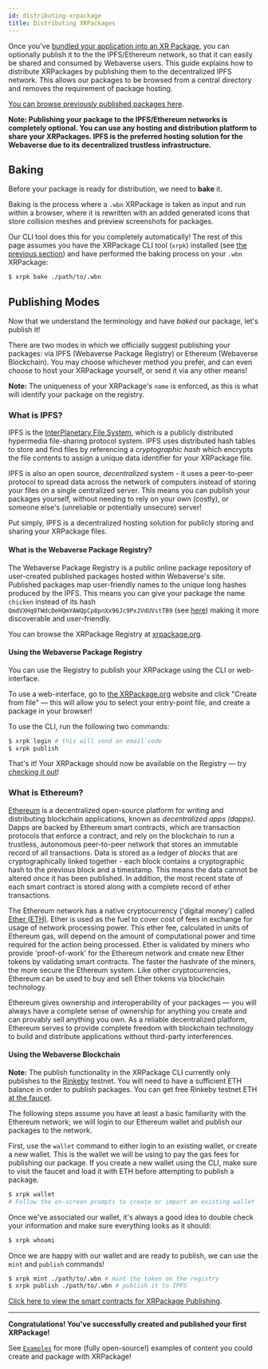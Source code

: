 ```yaml
---
id: distributing-xrpackage
title: Distributing XRPackages
---
```


Once you've [bundled your application into an XR Package](./2-creating-an-xrpk.md), you can optionally publish it to the the IPFS/Ethereum network, so that it can easily be shared and consumed by Webaverse users. This guide explains how to distribute XRPackages by publishing them to the decentralized IPFS network. This allows our packages to be browsed from a central directory and removes the requirement of package hosting.

<a href="https://xrpackage.org/browse.html" target="_blank" rel="noopener noreferrer">You can browse previously published packages here</a>.

**Note: Publishing your package to the IPFS/Ethereum networks is completely optional. You can use any hosting and distribution platform to share your XRPackages. IPFS is the preferred hosting solution for the Webaverse due to its decentralized trustless infrastructure.**

## Baking

Before your package is ready for distribution, we need to **bake** it.

Baking is the process where a `.wbn` XRPackage is taken as input and run within a browser, where it is rewritten with an added generated icons that store collision meshes and preview screenshots for packages.

Our CLI tool does this for you completely automatically! The rest of this page assumes you have the XRPackage CLI tool (`xrpk`) installed (see [the previous section](./2-creating-an-xrpk.md#install-xrpackage)) and have performed the baking process on your `.wbn` XRPackage:

```bash
$ xrpk bake ./path/to/.wbn
```

## Publishing Modes

Now that we understand the terminology and have _baked_ our package, let's publish it!

There are two modes in which we officially suggest publishing your packages: via IPFS (Webaverse Package Registry) or Ethereum (Webaverse Blockchain). You may choose whichever method you prefer, and can even choose to host your XRPackage yourself, or send it via any other means!

**Note:** The uniqueness of your XRPackage's `name` is enforced, as this is what will identify your package on the registry.

### What is IPFS?

IPFS is the <a href="https://ipfs.io/" target="_blank" rel="noopener noreferrer">InterPlanetary File System</a>, which is a publicly distributed hypermedia file-sharing protocol system. IPFS uses distributed hash tables to store and find files by referencing a _cryptographic hash_ which encrypts the file contents to assign a unique data identifier for your XRPackage file.

IPFS is also an open source, _decentralized_ system - it uses a peer-to-peer protocol to spread data across the network of computers instead of storing your files on a single centralized server. This means you can publish your packages yourself, without needing to rely on your own (costly), or someone else's (unreliable or potentially unsecure) server!

Put simply, IPFS is a decentralized hosting solution for publicly storing and sharing your XRPackage files.

#### What is the Webaverse Package Registry?

The Webaverse Package Registry is a public online package repository of user-created published packages hosted within Webaverse's site. Published packages map user-friendly names to the unique long hashes produced by the IPFS. This means you can give your package the name `chicken` instead of its hash `QmdVXHq9TWdcDeHQmYAWQpCp8pnXx96Jc9PxJVdUVstTB9` (see <a href="https://xrpackage.org/inspect.html?p=chicken" target="_blank" rel="noopener noreferrer">here</a>) making it more discoverable and user-friendly.

You can browse the XRPackage Registry at <a href="https://xrpackage.org/browse.html" target="_blank" rel="noopener noreferrer">xrpackage.org</a>.

#### Using the Webaverse Package Registry

You can use the Registry to publish your XRPackage using the CLI or web-interface.

To use a web-interface, go to <a href="https://xrpackage.org/inspect.html" target="_blank" rel="noopener noreferrer">the XRPackage.org</a> website and click "Create from file" &mdash; this will allow you to select your entry-point file, and create a package in your browser!

To use the CLI, run the following two commands:

```bash
$ xrpk login # this will send an email code
$ xrpk publish
```

That's it! Your XRPackage should now be available on the Registry &mdash; try <a href="https://xrpackage.org/browse.html" target="_blank" rel="noopener noreferrer">checking it out</a>!

### What is Ethereum?

<a href="https://ethereum.org/" target="_blank" rel="noopener noreferrer">Ethereum</a> is a decentralized open-source platform for writing and distributing blockchain applications, known as _decentralized apps (dapps)_. Dapps are backed by Ethereum smart contracts, which are transaction protocols that enforce a contract, and rely on the blockchain to run a trustless, autonomous peer-to-peer network that stores an immutable record of all transactions. Data is stored as a ledger of _blocks_ that are cryptographically linked together - each block contains a cryptographic hash to the previous block and a timestamp. This means the data cannot be altered once it has been published. In addition, the most recent state of each smart contract is stored along with a complete record of ether transactions.

The Ethereum network has a native cryptocurrency ('digital money') called <a href="https://ethereum.org/eth/" target="_blank" rel="noopener noreferrer">Ether (ETH)</a>. Ether is used as the fuel to cover cost of fees in exchange for usage of network processing power. This ether fee, calculated in units of Ethereum gas, will depend on the amount of computational power and time required for the action being processed. Ether is validated by miners who provide 'proof-of-work' for the Ethereum network and create new Ether tokens by validating smart contracts. The faster the hashrate of the miners, the more secure the Ethereum system. Like other cryptocurrencies, Ethereum can be used to buy and sell Ether tokens via blockchain technology.

Ethereum gives ownership and interoperability of your packages &mdash; you will always have a complete sense of ownership for anything you create and can provably sell anything you own. As a reliable decentralized platform, Ethereum serves to provide complete freedom with blockchain technology to build and distribute applications without third-party interferences.

#### Using the Webaverse Blockchain

**Note:** The publish functionality in the XRPackage CLI currently only publishes to the [Rinkeby](https://www.rinkeby.io/) testnet. You will need to have a sufficient ETH balance in order to publish packages. You can get free Rinkeby testnet ETH <a href="https://faucet.rinkeby.io/" target="_blank" rel="noopener noreferrer">at the faucet</a>.

The following steps assume you have at least a basic familiarity with the Ethereum network; we will login to our Ethereum wallet and publish our packages to the network.

First, use the `wallet` command to either login to an existing wallet, or create a new wallet. This is the wallet we will be using to pay the gas fees for publishing our package. If you create a new wallet using the CLI, make sure to visit the faucet and load it with ETH before attempting to publish a package.

```bash
$ xrpk wallet
# Follow the on-screen prompts to create or import an existing wallet
```

Once we've associated our wallet, it's always a good idea to double check your information and make sure everything looks as it should:

```bash
$ xrpk whoami
```

Once we are happy with our wallet and are ready to publish, we can use the `mint` and `publish` commands!

```bash
$ xrpk mint ./path/to/.wbn # mint the token on the registry
$ xrpk publish ./path/to/.wbn # publish it to IPFS
```

<a href="https://github.com/webaverse/contracts" target="_blank" rel="noopener noreferrer">Click here to view the smart contracts for XRPackage Publishing</a>.

---

**Congratulations! You've successfully created and published your first XRPackage!**

See [`Examples`](./4-examples.md) for more (fully open-source!) examples of content you could create and package with XRPackage!
